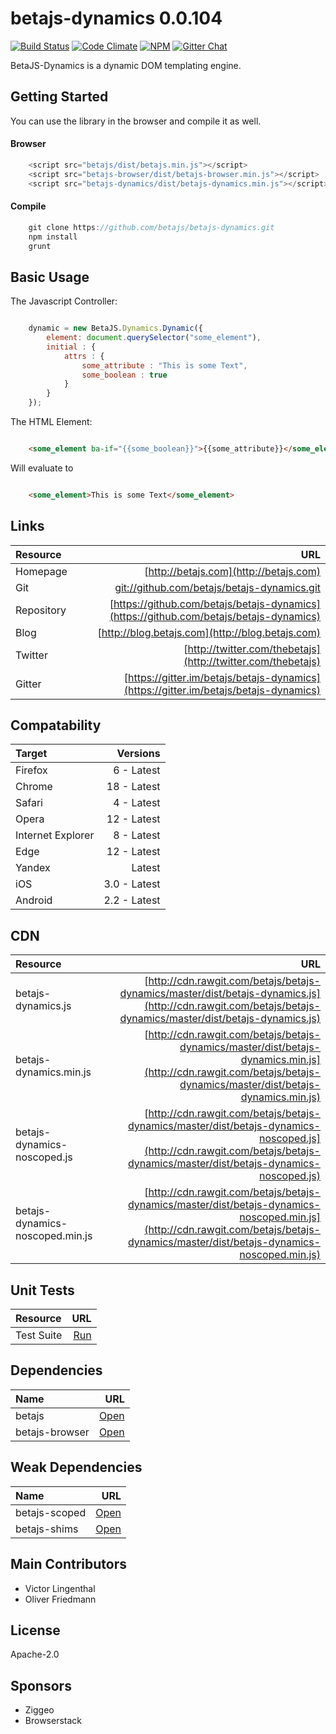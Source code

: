 # betajs-dynamics 0.0.104
[![Build Status](https://api.travis-ci.org/betajs/betajs-dynamics.svg?branch=master)](https://travis-ci.org/betajs/betajs-dynamics)
[![Code Climate](https://codeclimate.com/github/betajs/betajs-dynamics/badges/gpa.svg)](https://codeclimate.com/github/betajs/betajs-dynamics)
[![NPM](https://img.shields.io/npm/v/betajs-dynamics.svg?style=flat)](https://www.npmjs.com/package/betajs-dynamics)
[![Gitter Chat](https://badges.gitter.im/betajs/betajs-dynamics.svg)](https://gitter.im/betajs/betajs-dynamics)

BetaJS-Dynamics is a dynamic DOM templating engine.



## Getting Started


You can use the library in the browser and compile it as well.

#### Browser

```javascript
	<script src="betajs/dist/betajs.min.js"></script>
	<script src="betajs-browser/dist/betajs-browser.min.js"></script>
	<script src="betajs-dynamics/dist/betajs-dynamics.min.js"></script>
``` 

#### Compile

```javascript
	git clone https://github.com/betajs/betajs-dynamics.git
	npm install
	grunt
```



## Basic Usage


The Javascript Controller:

```js

    dynamic = new BetaJS.Dynamics.Dynamic({
        element: document.querySelector("some_element"),
        initial : {
            attrs : {
                some_attribute : "This is some Text",
                some_boolean : true
            }
        }
    });

```

The HTML Element:

```html

    <some_element ba-if="{{some_boolean}}">{{some_attribute}}</some_element>

```

Will evaluate to


```html

    <some_element>This is some Text</some_element>

```



## Links
| Resource   | URL |
| :--------- | --: |
| Homepage   | [http://betajs.com](http://betajs.com) |
| Git        | [git://github.com/betajs/betajs-dynamics.git](git://github.com/betajs/betajs-dynamics.git) |
| Repository | [https://github.com/betajs/betajs-dynamics](https://github.com/betajs/betajs-dynamics) |
| Blog       | [http://blog.betajs.com](http://blog.betajs.com) | 
| Twitter    | [http://twitter.com/thebetajs](http://twitter.com/thebetajs) | 
| Gitter     | [https://gitter.im/betajs/betajs-dynamics](https://gitter.im/betajs/betajs-dynamics) | 



## Compatability
| Target | Versions |
| :----- | -------: |
| Firefox | 6 - Latest |
| Chrome | 18 - Latest |
| Safari | 4 - Latest |
| Opera | 12 - Latest |
| Internet Explorer | 8 - Latest |
| Edge | 12 - Latest |
| Yandex | Latest |
| iOS | 3.0 - Latest |
| Android | 2.2 - Latest |


## CDN
| Resource | URL |
| :----- | -------: |
| betajs-dynamics.js | [http://cdn.rawgit.com/betajs/betajs-dynamics/master/dist/betajs-dynamics.js](http://cdn.rawgit.com/betajs/betajs-dynamics/master/dist/betajs-dynamics.js) |
| betajs-dynamics.min.js | [http://cdn.rawgit.com/betajs/betajs-dynamics/master/dist/betajs-dynamics.min.js](http://cdn.rawgit.com/betajs/betajs-dynamics/master/dist/betajs-dynamics.min.js) |
| betajs-dynamics-noscoped.js | [http://cdn.rawgit.com/betajs/betajs-dynamics/master/dist/betajs-dynamics-noscoped.js](http://cdn.rawgit.com/betajs/betajs-dynamics/master/dist/betajs-dynamics-noscoped.js) |
| betajs-dynamics-noscoped.min.js | [http://cdn.rawgit.com/betajs/betajs-dynamics/master/dist/betajs-dynamics-noscoped.min.js](http://cdn.rawgit.com/betajs/betajs-dynamics/master/dist/betajs-dynamics-noscoped.min.js) |


## Unit Tests
| Resource | URL |
| :----- | -------: |
| Test Suite | [Run](http://rawgit.com/betajs/betajs-dynamics/master/tests/tests.html) |


## Dependencies
| Name | URL |
| :----- | -------: |
| betajs | [Open](https://github.com/betajs/betajs) |
| betajs-browser | [Open](https://github.com/betajs/betajs-browser) |


## Weak Dependencies
| Name | URL |
| :----- | -------: |
| betajs-scoped | [Open](https://github.com/betajs/betajs-scoped) |
| betajs-shims | [Open](https://github.com/betajs/betajs-shims) |


## Main Contributors

- Victor Lingenthal
- Oliver Friedmann

## License

Apache-2.0






## Sponsors

- Ziggeo
- Browserstack



